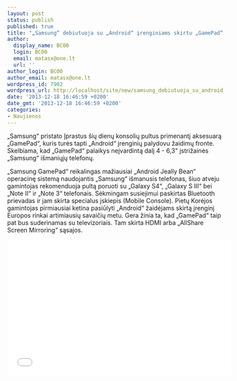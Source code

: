 ```yaml
---
layout: post
status: publish
published: true
title: "„Samsung“ debiutuoja su „Android“ įrenginiams skirtu „GamePad“ (video)"
author:
  display_name: BC00
  login: BC00
  email: matasx@one.lt
  url: ''
author_login: BC00
author_email: matasx@one.lt
wordpress_id: 7902
wordpress_url: http://localhost/site/new/samsung_debiutuoja_su_android_irenginiams_skirtu_gamepad_video/
date: '2013-12-18 16:46:59 +0200'
date_gmt: '2013-12-18 16:46:59 +0200'
categories:
- Naujienos
---
```

<p>
	&bdquo;Samsung&ldquo; pristato Įprastus &scaron;ių dienų konsolių pultus primenantį aksesuarą &bdquo;GamePad&ldquo;, kuris turės tapti &bdquo;Android&ldquo; įrenginių palydovu žaidimų fronte. Skelbiama, kad &bdquo;GamePad&ldquo; palaikys neįvardintą dalį 4 - 6,3&quot; įstrižainės &bdquo;Samsung&ldquo; i&scaron;maniųjų telefonų.</p>
<p>
	&bdquo;Samsung GamePad&ldquo; reikalingas mažiausiai &bdquo;Android Jeally Bean&ldquo; operacinę sistemą naudojantis &bdquo;Samsung&ldquo; i&scaron;manusis telefonas, &scaron;iuo atveju gamintojas rekomenduoja pultą poruoti su &bdquo;Galaxy S4&ldquo;, &bdquo;Galaxy S III&ldquo; bei &bdquo;Note II&ldquo; ir &bdquo;Note 3&ldquo; telefonais. Sėkmingam susiejimui paskirtas Bluetooth prievadas ir jam skirta specialus įskiepis (Mobile Console). Pietų Korėjos gamintojas pirmiausiai ketina pasiūlyti &bdquo;Android&ldquo; žaidėjams skirtą įrenginį Europos rinkai artimiausių savaičių metu. Gera žinia ta, kad &bdquo;GamePad&ldquo; taip pat bus suderinamas su televizoriais. Tam skirta HDMI arba &bdquo;AllShare Screen Mirroring&ldquo; sąsajos.</p>
<p>
	<iframe allowfullscreen="" frameborder="0" height="315" src="//www.youtube.com/embed/LWgJxDYPJRM" width="520"></iframe></p>
